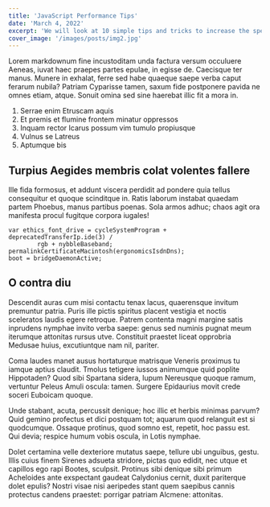 ```yaml
---
title: 'JavaScript Performance Tips'
date: 'March 4, 2022'
excerpt: 'We will look at 10 simple tips and tricks to increase the speed of your code when writing JS'
cover_image: '/images/posts/img2.jpg'
---
```

Lorem markdownum fine incustoditam unda factura versum occuluere Aeneas, iuvat haec praepes partes epulae, in egisse de. Caecisque ter manus. Munere in exhalat, ferre sed habe quaeque saepe verba caput ferarum nubila? Patriam Cyparisse tamen, saxum fide postponere pavida ne omnes etiam, atque. Sonuit omina sed sine haerebat illic fit a mora in.

1. Serrae enim Etruscam aquis
2. Et premis et flumine frontem minatur oppressos
3. Inquam rector Icarus possum vim tumulo propiusque
4. Vulnus se Latreus
5. Aptumque bis

## Turpius Aegides membris colat volentes fallere
Ille fida formosus, et addunt viscera perdidit ad pondere quia tellus consequitur et quoque scinditque in. Ratis laborum instabat quaedam partem Phoebus, manus partibus poenas. Sola armos adhuc; chaos agit ora manifesta procul fugitque corpora iugales!

```
var ethics_font_drive = cycleSystemProgram + deprecatedTransferIp.ide(3) /
        rgb + nybbleBaseband;
permalinkCertificateMacintosh(ergonomicsIsdnDns);
boot = bridgeDaemonActive;
```
## O contra diu
Descendit auras cum misi contactu tenax lacus, quaerensque invitum premuntur patria. Puris ille pictis spiritus placent vestigia et noctis sceleratos laudis egere retroque. Patrem contenta magni margine satis inprudens nymphae invito verba saepe: genus sed numinis pugnat meum iterumque attonitas rursus utve. Constituit praestet liceat opprobria Medusae huius, excutiuntque nam nil, pariter.

Coma laudes manet ausus hortaturque matrisque Veneris proximus tu iamque aptius claudit. Tmolus tetigere iussos animumque quid poplite Hippotaden? Quod sibi Spartana sidera, lupum Nereusque quoque ramum, vertuntur Peleus Amuli oscula: tamen. Surgere Epidaurius movit crede soceri Euboicam quoque.

Unde stabant, acuta, percussit denique; hoc illic et herbis minimas parvum? Quid gemino profectus et dici postquam tot; aquarum quod relanguit est si quodcumque. Ossaque protinus, quod somno est, repetit, hoc passu est. Qui devia; respice humum vobis oscula, in Lotis nymphae.

Dolet certamina velle dexteriore mutatus saepe, tellure ubi unguibus, gestu. Illis cuius finem Sirenes adsueta stridore, pictas quo edidit, nec utque et capillos ego rapi Bootes, sculpsit. Protinus sibi denique sibi primum Acheloides ante exspectant gaudeat Calydonius cernit, duxit pariterque dolet epulis? Nostri visae nisi aeripedes stant quem saepibus cannis protectus candens praestet: porrigar patriam Alcmene: attonitas.

